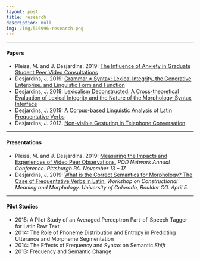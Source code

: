 ```yaml
---
layout: post
title: research
description: null
img: /img/516996-research.png
---
```


***
<sup></sup>
<h4>Papers</h4>
<sub></sub>
<ul>
  
  <li><span>Pleiss, M. and J. Desjardins. 2019</span>: <a href="{{ site.baseurl }}{{ post.url }}">The Influence of Anxiety in Graduate Student Peer Video Consultations</a></li>
  
  <li><span>Desjardins, J. 2019</span>: <a href="http://www.researchgate.net/publication/335682229_Grammar_Syntax_Lexical_Integrity_the_Generative_Enterprise_and_Linguistic_Form_and_Function">Grammar ≠ Syntax: Lexical Integrity, the Generative Enterprise, and Linguistic Form and Function</a></li>
  
  <li><span>Desjardins, J. 2019</span>: <a href="http://www.researchgate.net/publication/332974827_Lexicalism_Deconstructed_A_Cross-theoretical_Evaluation_of_Lexical_Integrity_and_the_Nature_of_the_Morphology-Syntax_Interface">Lexicalism Deconstructed: A Cross-theoretical Evaluation of Lexical Integrity and the Nature of the Morphology-Syntax Interface</a></li>
  
  <li><span>Desjardins, J. 2019</span>: <a href="http://www.researchgate.net/publication/333614556_A_Corpus-based_Linguistic_Analysis_of_Latin_Frequentative_Verbs">A Corpus-based Linguistic Analysis of Latin Frequentative Verbs</a></li>
  
  <li><span>Desjardins, J. 2012</span>: <a href="http://www.ncurproceedings.org/ojs/index.php/NCUR2012/article/view/181/128">Non-visible Gesturing in Telephone Conversation</a></li>
  
</ul>

***
<sup></sup>
<h4>Presentations</h4>
<sub></sub>
<ul>
  
  <li><span>Pleiss, M. and J. Desjardins. 2019</span>: <a href="http://podnetwork.org/news-events/annual-conference/">Measuring the Impacts and Experiences of Video Peer Observations.</a> <em> POD Network Annual Conference. Pittsburgh PA. November 13 – 17.</em></li>
  
  <li><span>Desjardins, J. 2019</span>: <a href="http://www.colorado.edu/linguistics/workshop-constructional-meaning-and-morphology">What is the Correct Semantics for Morphology? The Case of Frequentative Verbs in Latin.</a> <em> Workshop on Constructional Meaning and Morphology. University of Colorado, Boulder CO. April 5.</em></li>
  
</ul>

***
<sup></sup>
<h4>Pilot Studies</h4>
<sub></sub>
<ul>
  
  <li><span>2015</span>: <span>A Pilot Study of an Averaged Perceptron Part-of-Speech Tagger for Latin Raw Text</span></li>
  <li><span>2014</span>: <span>The Role of Phoneme Distribution and Entropy in Predicting Utterance and Morpheme Segmentation</span></li>
  <li><span>2014</span>: <span>The Effects of Frequency and Syntax on Semantic <em>Shift</em></span></li>
  <li><span>2013</span>: <span>Frequency and Semantic Change</span></li>
  
</ul>
